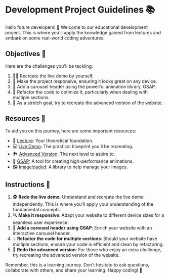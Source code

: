 


# Development Project Guidelines 📚

Hello future developers! 👋 Welcome to our educational development project. This is where you'll apply the knowledge gained from lectures and embark on some real-world coding adventures. 

## Objectives 🎯

Here are the challenges you'll be tackling:

1. 👨‍💻 Recreate the live demo by yourself.
2. 📱 Make the project responsive, ensuring it looks great on any device.
3. 🎠 Add a carousel header using the powerful animation library, GSAP.
4. 🔄 Refactor the code to optimize it, particularly when dealing with multiple sections.
5. 🚀 As a stretch goal, try to recreate the advanced version of the website.

## Resources 📖

To aid you on this journey, here are some important resources:

- 🎥 [Lecture](https://www.notion.so/GSAP-Slideshow-8da85170189c457bb1ed754677fa0335?pvs=4): Your theoretical foundation.
- 💻 [Live Demo](https://gsap-slideshow.netlify.app/): The practical blueprint you'll be recreating.
- 🏞️ [Advanced Version](https://gsap-slideshow-advanced.netlify.app/): The next level to aspire to.
- 🌟 [GSAP](https://greensock.com/gsap/): A tool for creating high-performance animations.
- 🖼️ [Imageloaded](https://imagesloaded.desandro.com/): A library to help manage your images.

## Instructions 📝

1. 🕵️ **Redo the live demo**: Understand and recreate the live demo independently. This is where you'll apply your understanding of the fundamental concepts.
2. 🔍 **Make it responsive**: Adapt your website to different device sizes for a seamless user experience.
3. 🎨 **Add a carousel header using GSAP**: Enrich your website with an interactive carousel header.
4. 💡 **Refactor the code for multiple sections**: Should your website have multiple sections, ensure your code is efficient and clean by refactoring.
5. 🎢 **Redo the advanced version**: For those who enjoy an extra challenge, try recreating the advanced version of the website. 

Remember, this is a learning journey. Don't hesitate to ask questions, collaborate with others, and share your learning. Happy coding! 🚀
